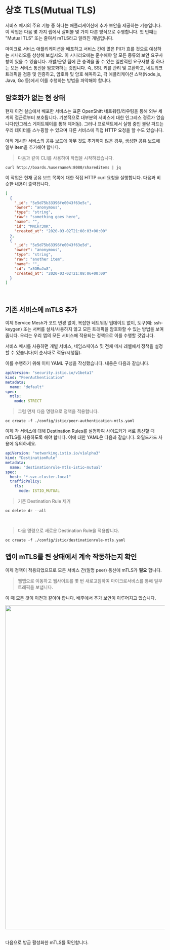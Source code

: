# 상호 TLS(Mutual TLS)
서비스 메시의 주요 기능 중 하나는 애플리케이션에 추가 보안을 제공하는 기능입니다. 이 작업은 다음 몇 가지 랩에서 살펴볼 몇 가지 다른 방식으로 수행합니다. 첫 번째는 "Mutual TLS" 또는 줄여서 mTLS라고 알려진 개념입니다.

마이크로 서비스 애플리케이션을 배포하고 서비스 간에 많은 PII가 흐를 것으로 예상하는 시나리오를 상상해 보십시오. 이 시나리오에는 준수해야 할 모든 종류의 보안 요구사항이 있을 수 있습니다. 개발/운영 팀에 큰 충격을 줄 수 있는 일반적인 요구사항 중 하나는 모든 서비스 통신을 암호화하는 것입니다. 즉, SSL 키를 관리 및 교환하고, 네트워크 트래픽을 검증 및 인증하고, 암호화 및 암호 해독하고, 각 애플리케이션 스택(Node.js, Java, Go 등)에서 이를 수행하는 방법을 파악해야 합니다.

## 암호화가 없는 현 상태
현재 이전 실습에서 배포한 서비스는 표준 OpenShift 네트워킹/라우팅을 통해 외부 세계의 접근로부터 보호됩니다. 기본적으로 대부분의 서비스에 대한 인그레스 경로가 없습니다(인그레스 게이트웨이를 통해 제어됨). 그러나 프로젝트에서 실행 중인 불량 파드는 우리 데이터를 스누핑할 수 있으며 다른 서비스에 직접 HTTP 요청을 할 수도 있습니다.

<p><i class="fa fa-info-circle"></i> 아직 게시판 서비스의 공유 보드에 아무 것도 추가하지 않은 경우, 생성한 공유 보드에 일부 item을 추가해야 합니다. </p>

<blockquote>
<i class="fa fa-terminal"></i> 다음과 같이 CLI를 사용하여 작업을 시작하겠습니다.
</blockquote>

```execute
curl http://boards.%username%:8080/shareditems | jq
```

이 작업은 현재 공유 보드 목록에 대한 직접 HTTP curl 요청을 실행합니다. 다음과 비슷한 내용이 출력됩니다.

```json
[
  {
    "_id": "5e5d75b33396fe0043f63e5c",
    "owner": "anonymous",
    "type": "string",
    "raw": "something goes here",
    "name": "",
    "id": "MNCkr3mK",
    "created_at": "2020-03-02T21:08:03+00:00"
  },
  {
    "_id": "5e5d75b63396fe0043f63e5d",
    "owner": "anonymous",
    "type": "string",
    "raw": "another item",
    "name": "",
    "id": "x5ORoJu8",
    "created_at": "2020-03-02T21:08:06+00:00"
  }
]
```

<br>

## 기존 서비스에 mTLS 추가
이제 Service Mesh가 코드 변경 없이, 복잡한 네트워킹 업데이트 없이, 도구(예: ssh-keygen) 또는 서버를 설치/사용하지 않고 모든 트래픽을 암호화할 수 있는 방법을 보여줍니다. 우리는 우리 앱의 모든 서비스에 적용되는 정책으로 이를 수행할 것입니다.

<p>
<i class="fa fa-info-circle"></i>
서비스 메시를 사용하면 개별 서비스, 네임스페이스 및 전체 메시 레벨에서 정책을 설정할 수 있습니다(이 순서대로 적용/시행됨).
</p>

이를 수행하기 위해 이미 YAML 구성을 작성했습니다. 내용은 다음과 같습니다.


```yaml
apiVersion: "security.istio.io/v1beta1"
kind: "PeerAuthentication"
metadata:
  name: "default"
spec:
  mtls:
    mode: STRICT
```

<blockquote>
<i class="fa fa-terminal"></i> 그럼 먼저 다음 명령으로 정책을 적용합니다.
</blockquote>

```execute
oc create -f ./config/istio/peer-authentication-mtls.yaml
```

이제 각 서비스에 대해 Destination Rules를 설정하여 사이드카가 서로 통신할 때 mTLS를 사용하도록 해야 합니다. 이에 대한 YAML은 다음과 같습니다. 와일드카드 사용에 유의하세요.
```yaml
apiVersion: "networking.istio.io/v1alpha3"
kind: "DestinationRule"
metadata:
  name: "destinationrule-mtls-istio-mutual"
spec:
  host: "*.svc.cluster.local"
  trafficPolicy:
    tls:
      mode: ISTIO_MUTUAL
```

<blockquote>
<i class="fa fa-terminal"></i> 기존 Destination Rule 제거
</blockquote>

```execute
oc delete dr --all
```
<br>

<blockquote>
<i class="fa fa-terminal"></i> 다음 명령으로 새로운 Destination Rule을 적용합니다.
</blockquote>

```execute
oc create -f ./config/istio/destinationrule-mtls.yaml
```

## 앱이 mTLS를 켠 상태에서 계속 작동하는지 확인
이제 정책이 적용되었으므로 모든 서비스 간(일명 peer) 통신에 mTLS가 **필요** 합니다.

<blockquote>
<i class="fa fa-desktop"></i> 웹앱으로 이동하고 웹사이트를 몇 번 새로고침하여 마이크로서비스를 통해 일부 트래픽을 보냅니다.
</blockquote>
이 때 모든 것이 이전과 같아야 합니다. 배후에서 추가 보안이 이루어지고 있습니다.

<img src="images/app-boardslist.png" width="1024" class="screenshot"><br/>

<br>
다음으로 방금 활성화한 mTLS를 확인합니다.

